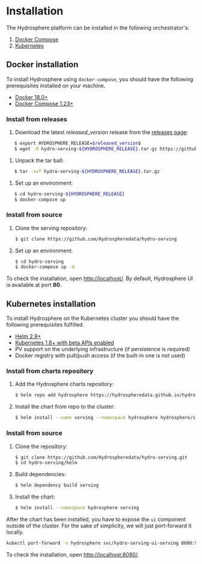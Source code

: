 # Installation

The Hydrosphere platform can be installed in the following orchestrator's:

1. [Docker Compose](./#docker-installation)
2. [Kubernetes](./#kubernetes-installation)

## Docker installation

To install Hydrosphere using `docker-compose`, you should have the following prerequisites installed on your machine.

* [Docker 18.0+](https://docs.docker.com/install/)
* [Docker Compose 1.23+](https://docs.docker.com/compose/install/#install-compose)

### Install from releases

1. Download the latest $released\_version$ release from the [releases page](https://github.com/Hydrospheredata/hydro-serving/releases):

```bash
   $ export HYDROSPHERE_RELEASE=$released_version$
   $ wget -O hydro-serving-${HYDROSPHERE_RELEASE}.tar.gz https://github.com/Hydrospheredata/hydro-serving/archive/${HYDROSPHERE_RELEASE}.tar.gz
```

1. Unpack the tar ball:

```bash
   $ tar -xvf hydro-serving-${HYDROSPHERE_RELEASE}.tar.gz
```

1. Set up an environment:

```bash
   $ cd hydro-serving-${HYDROSPHERE_RELEASE}
   $ docker-compose up
```

### Install from source

1. Clone the serving repository:

   ```bash
   $ git clone https://github.com/Hydrospheredata/hydro-serving
   ```

2. Set up an environment:

   ```bash
   $ cd hydro-serving
   $ docker-compose up -d
   ```

To check the installation, open [http://localhost/](http://localhost/). By default, Hydrosphere UI is available at port **80**.

## Kubernetes installation

To install Hydrosphere on the Kubernetes cluster you should have the following prerequisites fulfilled.

* [Helm 2.9+](https://docs.helm.sh/using_helm/#install-helm)
* [Kubernetes 1.8+ with beta APIs enabled](https://kubernetes.io/docs/setup/)
* PV support on the underlying infrastructure \(if persistence is required\)
* Docker registry with pull/push access \(if the built-in one is not used\)

### Install from charts repository

1. Add the Hydrosphere charts repository:

   ```bash
   $ helm repo add hydrosphere https://hydrospheredata.github.io/hydro-serving/helm
   ```

2. Install the chart from repo to the cluster:

   ```bash
   $ helm install --name serving --namespace hydrosphere hydrosphere/serving
   ```

### Install from source

1. Clone the repository:

   ```bash
   $ git clone https://github.com/Hydrospheredata/hydro-serving.git
   $ cd hydro-serving/helm
   ```

2. Build dependencies:

   ```bash
   $ helm dependency build serving
   ```

3. Install the chart:

   ```bash
   $ helm install --namespace hydrosphere serving
   ```

After the chart has been installed, you have to expose the `ui` component outside of the cluster. For the sake of simplicity, we will just port-forward it locally.

```bash
kubectl port-forward -n hydrosphere svc/hydro-serving-ui-serving 8080:9090
```

To check the installation, open [http://localhost:8080/](http://localhost:8080/).

